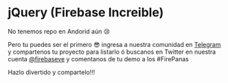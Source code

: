# jQuery (Firebase Increible)

No tenemos repo en Andorid aún :cry: 

Pero tu puedes ser el primero :sunglasses: ingresa a nuestra comunidad en [Telegram](https://t.me/firebaseVe) y compartenos tu proyecto para listarlo ó buscanos en Twitter en nuestra cuenta [@firebaseve](https://twitter.com/firebaseve) y comentanos de tu demo a los #FirePanas

Hazlo divertido y compartelo!!!